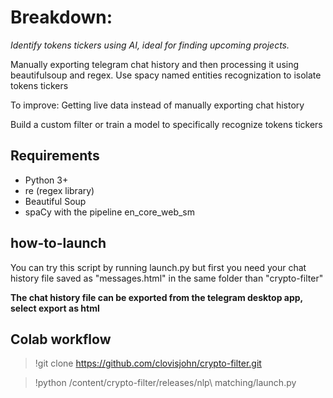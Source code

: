 # Breakdown:

*Identify tokens tickers using AI, ideal for finding upcoming projects.*

Manually exporting telegram chat history and then processing it using beautifulsoup and regex. Use spacy named entities recognization to isolate tokens tickers

To improve: Getting live data instead of manually exporting chat history 

Build a custom filter or train a model to specifically recognize tokens tickers

## Requirements
* Python 3+
* re (regex library)
* Beautiful Soup
* spaCy with the pipeline en_core_web_sm

## how-to-launch
You can try this script by running launch.py but first you need your chat history file saved as "messages.html" in the same folder than "crypto-filter"

**The chat history file can be exported from the telegram desktop app, select export as html**

## Colab workflow
>!git clone https://github.com/clovisjohn/crypto-filter.git

>!python /content/crypto-filter/releases/nlp\ matching/launch.py
